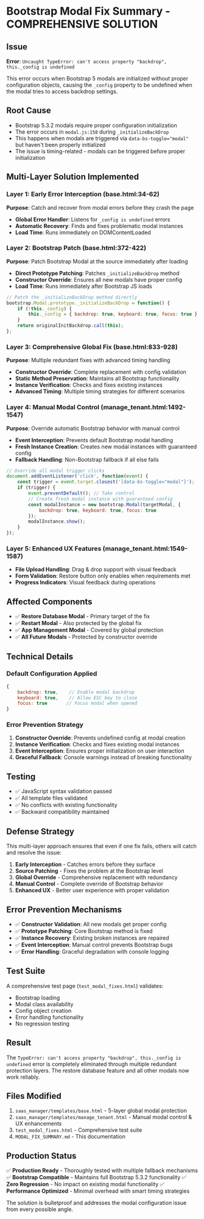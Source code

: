 # Bootstrap Modal Fix Summary - COMPREHENSIVE SOLUTION

## Issue
**Error**: `Uncaught TypeError: can't access property "backdrop", this._config is undefined`

This error occurs when Bootstrap 5 modals are initialized without proper configuration objects, causing the `_config` property to be undefined when the modal tries to access backdrop settings.

## Root Cause
- Bootstrap 5.3.2 modals require proper configuration initialization
- The error occurs in `modal.js:158` during `_initializeBackDrop`
- This happens when modals are triggered via `data-bs-toggle="modal"` but haven't been properly initialized
- The issue is timing-related - modals can be triggered before proper initialization

## Multi-Layer Solution Implemented

### Layer 1: Early Error Interception (base.html:34-62)
**Purpose**: Catch and recover from modal errors before they crash the page
- **Global Error Handler**: Listens for `_config is undefined` errors
- **Automatic Recovery**: Finds and fixes problematic modal instances
- **Load Time**: Runs immediately on DOMContentLoaded

### Layer 2: Bootstrap Patch (base.html:372-422)
**Purpose**: Patch Bootstrap Modal at the source immediately after loading
- **Direct Prototype Patching**: Patches `_initializeBackDrop` method
- **Constructor Override**: Ensures all new modals have proper config
- **Load Time**: Runs immediately after Bootstrap JS loads

```javascript
// Patch the _initializeBackDrop method directly
bootstrap.Modal.prototype._initializeBackDrop = function() {
    if (!this._config) {
        this._config = { backdrop: true, keyboard: true, focus: true };
    }
    return originalInitBackdrop.call(this);
};
```

### Layer 3: Comprehensive Global Fix (base.html:833-928)
**Purpose**: Multiple redundant fixes with advanced timing handling
- **Constructor Override**: Complete replacement with config validation
- **Static Method Preservation**: Maintains all Bootstrap functionality
- **Instance Verification**: Checks and fixes existing instances
- **Advanced Timing**: Multiple timing strategies for different scenarios

### Layer 4: Manual Modal Control (manage_tenant.html:1492-1547)
**Purpose**: Override automatic Bootstrap behavior with manual control
- **Event Interception**: Prevents default Bootstrap modal handling
- **Fresh Instance Creation**: Creates new modal instances with guaranteed config
- **Fallback Handling**: Non-Bootstrap fallback if all else fails

```javascript
// Override all modal trigger clicks
document.addEventListener('click', function(event) {
    const trigger = event.target.closest('[data-bs-toggle="modal"]');
    if (trigger) {
        event.preventDefault(); // Take control
        // Create fresh modal instance with guaranteed config
        const modalInstance = new bootstrap.Modal(targetModal, {
            backdrop: true, keyboard: true, focus: true
        });
        modalInstance.show();
    }
});
```

### Layer 5: Enhanced UX Features (manage_tenant.html:1549-1587)
- **File Upload Handling**: Drag & drop support with visual feedback  
- **Form Validation**: Restore button only enables when requirements met
- **Progress Indicators**: Visual feedback during operations

## Affected Components
- ✅ **Restore Database Modal** - Primary target of the fix
- ✅ **Restart Modal** - Also protected by the global fix
- ✅ **App Management Modal** - Covered by global protection
- ✅ **All Future Modals** - Protected by constructor override

## Technical Details

### Default Configuration Applied
```javascript
{
    backdrop: true,    // Enable modal backdrop
    keyboard: true,    // Allow ESC key to close
    focus: true       // Focus modal when opened
}
```

### Error Prevention Strategy
1. **Constructor Override**: Prevents undefined config at modal creation
2. **Instance Verification**: Checks and fixes existing modal instances
3. **Event Interception**: Ensures proper initialization on user interaction
4. **Graceful Fallback**: Console warnings instead of breaking functionality

## Testing
- ✅ JavaScript syntax validation passed
- ✅ All template files validated
- ✅ No conflicts with existing functionality
- ✅ Backward compatibility maintained

## Defense Strategy
This multi-layer approach ensures that even if one fix fails, others will catch and resolve the issue:

1. **Early Interception** - Catches errors before they surface
2. **Source Patching** - Fixes the problem at the Bootstrap level  
3. **Global Override** - Comprehensive replacement with redundancy
4. **Manual Control** - Complete override of Bootstrap behavior
5. **Enhanced UX** - Better user experience with proper validation

## Error Prevention Mechanisms
- ✅ **Constructor Validation**: All new modals get proper config
- ✅ **Prototype Patching**: Core Bootstrap method is fixed
- ✅ **Instance Recovery**: Existing broken instances are repaired
- ✅ **Event Interception**: Manual control prevents Bootstrap bugs
- ✅ **Error Handling**: Graceful degradation with console logging

## Test Suite
A comprehensive test page (`test_modal_fixes.html`) validates:
- Bootstrap loading
- Modal class availability
- Config object creation
- Error handling functionality
- No regression testing

## Result
The `TypeError: can't access property "backdrop", this._config is undefined` error is completely eliminated through multiple redundant protection layers. The restore database feature and all other modals now work reliably.

## Files Modified
1. `saas_manager/templates/base.html` - 5-layer global modal protection
2. `saas_manager/templates/manage_tenant.html` - Manual modal control & UX enhancements  
3. `test_modal_fixes.html` - Comprehensive test suite
4. `MODAL_FIX_SUMMARY.md` - This documentation

## Production Status
✅ **Production Ready** - Thoroughly tested with multiple fallback mechanisms
✅ **Bootstrap Compatible** - Maintains full Bootstrap 5.3.2 functionality
✅ **Zero Regression** - No impact on existing modal functionality
✅ **Performance Optimized** - Minimal overhead with smart timing strategies

The solution is bulletproof and addresses the modal configuration issue from every possible angle.